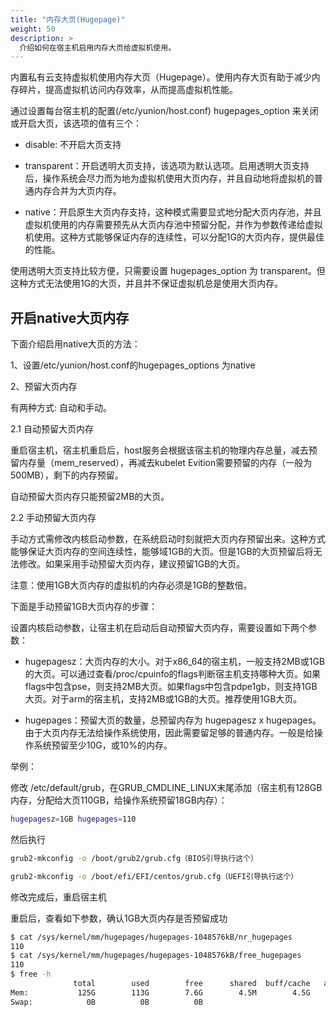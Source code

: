 ```yaml
---
title: "内存大页(Hugepage)"
weight: 50
description: >
  介绍如何在宿主机启用内存大页给虚拟机使用。
---
```


内置私有云支持虚拟机使用内存大页（Hugepage）。使用内存大页有助于减少内存碎片，提高虚拟机访问内存效率，从而提高虚拟机性能。

通过设置每台宿主机的配置(/etc/yunion/host.conf) hugepages_option 来关闭或开启大页，该选项的值有三个：

* disable: 不开启大页支持

* transparent：开启透明大页支持，该选项为默认选项。启用透明大页支持后，操作系统会尽力而为地为虚拟机使用大页内存，并且自动地将虚拟机的普通内存合并为大页内存。

* native：开启原生大页内存支持，这种模式需要显式地分配大页内存池，并且虚拟机使用的内存需要预先从大页内存池中预留分配，并作为参数传递给虚拟机使用。这种方式能够保证内存的连续性，可以分配1G的大页内存，提供最佳的性能。

使用透明大页支持比较方便，只需要设置 hugepages_option 为 transparent。但这种方式无法使用1G的大页，并且并不保证虚拟机总是使用大页内存。

## 开启native大页内存

下面介绍启用native大页的方法：

1、设置/etc/yunion/host.conf的hugepages_options 为native

2、预留大页内存

有两种方式: 自动和手动。

2.1 自动预留大页内存

重启宿主机，宿主机重启后，host服务会根据该宿主机的物理内存总量，减去预留内存量（mem_reserved），再减去kubelet Evition需要预留的内存（一般为500MB），剩下的内存预留。

自动预留大页内存只能预留2MB的大页。

2.2 手动预留大页内存

手动方式需修改内核启动参数，在系统启动时刻就把大页内存预留出来。这种方式能够保证大页内存的空间连续性，能够域1GB的大页。但是1GB的大页预留后将无法修改。如果采用手动预留大页内存，建议预留1GB的大页。

注意：使用1GB大页内存的虚拟机的内存必须是1GB的整数倍。

下面是手动预留1GB大页内存的步骤：

设置内核启动参数，让宿主机在启动后自动预留大页内存，需要设置如下两个参数：

* hugepagesz：大页内存的大小。对于x86_64的宿主机，一般支持2MB或1GB的大页。可以通过查看/proc/cpuinfo的flags判断宿主机支持哪种大页。如果flags中包含pse，则支持2MB大页。如果flags中包含pdpe1gb，则支持1GB大页。对于arm的宿主机，支持2MB或1GB的大页。推荐使用1GB大页。

* hugepages：预留大页的数量，总预留内存为 hugepagesz x hugepages。由于大页内存无法给操作系统使用，因此需要留足够的普通内存。一般是给操作系统预留至少10G，或10%的内存。

举例：

修改 /etc/default/grub，在GRUB_CMDLINE_LINUX末尾添加（宿主机有128GB内存，分配给大页110GB，给操作系统预留18GB内存）：

```bash
hugepagesz=1GB hugepages=110
```

然后执行

```bash
grub2-mkconfig -o /boot/grub2/grub.cfg（BIOS引导执行这个）

grub2-mkconfig -o /boot/efi/EFI/centos/grub.cfg（UEFI引导执行这个）
```

修改完成后，重启宿主机

重启后，查看如下参数，确认1GB大页内存是否预留成功

```bash
$ cat /sys/kernel/mm/hugepages/hugepages-1048576kB/nr_hugepages
110
$ cat /sys/kernel/mm/hugepages/hugepages-1048576kB/free_hugepages
110
$ free -h
              total        used        free      shared  buff/cache   available
Mem:           125G        113G        7.6G        4.5M        4.5G         11G
Swap:            0B          0B          0B
```
